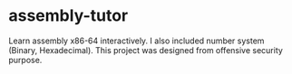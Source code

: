 # assembly-tutor
Learn assembly x86-64 interactively. I also included number system (Binary, Hexadecimal). This project was designed from offensive security purpose.
